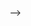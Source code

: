 <!-- 
---
layout: page
title: CV
permalink: /cv/
description: Link to my CV.
nav: true
display_categories:
horizontal: false
# redirect: assets/pdf/Lewandowski_CVs.pdf
---

<!-- [CV](/assets/pdf/Lewandowski_CVs.pdf) -->

<!-- ---
layout: page
title: cv
permalink: /cv/
description: you can also redirect to assets like pdf
# redirect: /assets/pdf/example_pdf.pdf
nav: true
--- -->

<!-- <object data="/assets/pdf/example_pdf.pdf" width="1000" height="1000" type='application/pdf'></object> -->
<!-- <object data="../assets/pdf/example_pdf.pdf" width="1000" height="1000" type='application/pdf'></object> -->
<!--  java script solution works for me :) -->

<script type="text/javascript">
  document.location = "../assets/pdf/Lewandowski_CVs.pdf"
</script>

 -->


